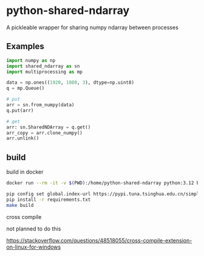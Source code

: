 # python-shared-ndarray

A pickleable wrapper for sharing numpy ndarray between processes

## Examples

```python
import numpy as np
import shared_ndarray as sn
import multiprocessing as mp

data = np.ones((1920, 1080, 3), dtype=np.uint8)
q = mp.Queue()

# put
arr = sn.from_numpy(data)
q.put(arr)

# get
arr: sn.SharedNDArray = q.get()
arr_copy = arr.clone_numpy()
arr.unlink()
```

## build

build in docker

```bash
docker run --rm -it -v $(PWD):/home/python-shared-ndarray python:3.12 bash

pip config set global.index-url https://pypi.tuna.tsinghua.edu.cn/simple
pip install -r requirements.txt
make build  
```

cross compile

not planned to do this

<https://stackoverflow.com/questions/48518055/cross-compile-extension-on-linux-for-windows>
